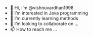 - 👋 Hi, I’m @vishnuvardhan1998
- 👀 I’m interested in Java programming 
- 🌱 I’m currently learning methods 
- 💞️ I’m looking to collaborate on ...
- 📫 How to reach me ...

<!---
vishnuvardhan1998/vishnuvardhan1998 is a ✨ special ✨ repository because its `README.md` (this file) appears on your GitHub profile.
You can click the Preview link to take a look at your changes.
--->
